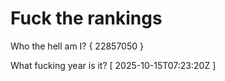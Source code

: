 # Fuck the rankings

Who the hell am I?
{ 22857050 }

What fucking year is it?
[ 2025-10-15T07:23:20Z ]
